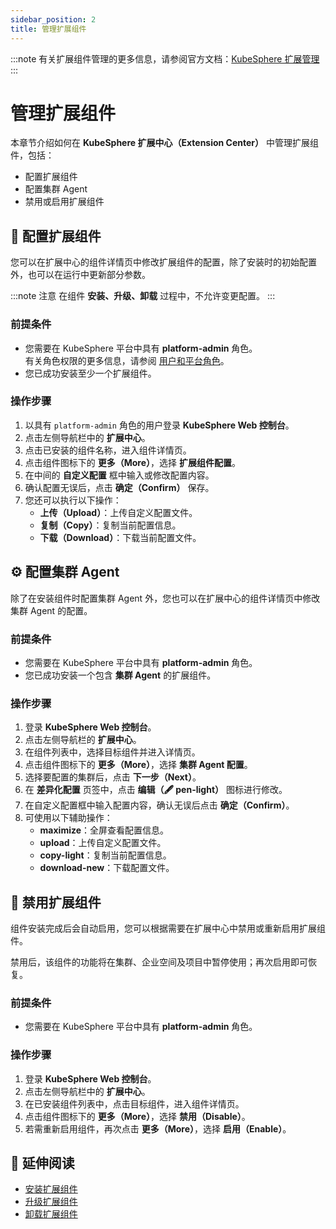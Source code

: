 ```yaml
---
sidebar_position: 2
title: 管理扩展组件
---
```


:::note
有关扩展组件管理的更多信息，请参阅官方文档：[KubeSphere 扩展管理](https://docs.kubesphere.com.cn/v4.2.0/06-extension-management/)
:::

# 管理扩展组件

本章节介绍如何在 **KubeSphere 扩展中心（Extension Center）** 中管理扩展组件，包括：

- 配置扩展组件
- 配置集群 Agent
- 禁用或启用扩展组件


## 🧩 配置扩展组件

您可以在扩展中心的组件详情页中修改扩展组件的配置，除了安装时的初始配置外，也可以在运行中更新部分参数。

:::note 注意
在组件 **安装、升级、卸载** 过程中，不允许变更配置。
:::

### 前提条件

- 您需要在 KubeSphere 平台中具有 **platform-admin** 角色。  
  有关角色权限的更多信息，请参阅 [用户和平台角色](https://docs.kubesphere.com.cn/v4.2.0/07-user-guide/02-platform-management/04-users-and-roles/)。
- 您已成功安装至少一个扩展组件。

### 操作步骤

1. 以具有 `platform-admin` 角色的用户登录 **KubeSphere Web 控制台**。
2. 点击左侧导航栏中的 **扩展中心**。
3. 点击已安装的组件名称，进入组件详情页。
4. 点击组件图标下的 **更多（More）**，选择 **扩展组件配置**。
5. 在中间的 **自定义配置** 框中输入或修改配置内容。
6. 确认配置无误后，点击 **确定（Confirm）** 保存。
7. 您还可以执行以下操作：
   - **上传（Upload）**：上传自定义配置文件。
   - **复制（Copy）**：复制当前配置信息。
   - **下载（Download）**：下载当前配置文件。


## ⚙️ 配置集群 Agent

除了在安装组件时配置集群 Agent 外，您也可以在扩展中心的组件详情页中修改集群 Agent 的配置。

### 前提条件

- 您需要在 KubeSphere 平台中具有 **platform-admin** 角色。  
- 您已成功安装一个包含 **集群 Agent** 的扩展组件。

### 操作步骤

1. 登录 **KubeSphere Web 控制台**。
2. 点击左侧导航栏的 **扩展中心**。
3. 在组件列表中，选择目标组件并进入详情页。
4. 点击组件图标下的 **更多（More）**，选择 **集群 Agent 配置**。
5. 选择要配置的集群后，点击 **下一步（Next）**。
6. 在 **差异化配置** 页签中，点击 **编辑（🖋 pen-light）** 图标进行修改。
7. 在自定义配置框中输入配置内容，确认无误后点击 **确定（Confirm）**。
8. 可使用以下辅助操作：
   - **maximize**：全屏查看配置信息。
   - **upload**：上传自定义配置文件。
   - **copy-light**：复制当前配置信息。
   - **download-new**：下载配置文件。


## 🚫 禁用扩展组件

组件安装完成后会自动启用，您可以根据需要在扩展中心中禁用或重新启用扩展组件。

禁用后，该组件的功能将在集群、企业空间及项目中暂停使用；再次启用即可恢复。

### 前提条件

- 您需要在 KubeSphere 平台中具有 **platform-admin** 角色。

### 操作步骤

1. 登录 **KubeSphere Web 控制台**。
2. 点击左侧导航栏中的 **扩展中心**。
3. 在已安装组件列表中，点击目标组件，进入组件详情页。
4. 点击组件图标下的 **更多（More）**，选择 **禁用（Disable）**。
5. 若需重新启用组件，再次点击 **更多（More）**，选择 **启用（Enable）**。


## 📘 延伸阅读

- [安装扩展组件](/docs/extension-managerment/install)
- [升级扩展组件](/docs/extension-managerment/upgrade)
- [卸载扩展组件](/docs/extension-managerment/uninstall)


